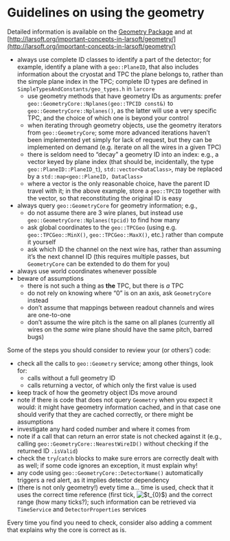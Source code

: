 Guidelines on using the geometry
======================================================================

Detailed information is available on the [Geometry Package](Geometry_Package) and at [http://larsoft.org/important-concepts-in-larsoft/geometry/](http://larsoft.org/important-concepts-in-larsoft/geometry/)

-   always use complete ID classes to identify a part of the detector; for example, identify a plane with a `geo::PlaneID`, that also includes information about the cryostat and TPC the plane belongs to, rather than the simple plane index in the TPC; complete ID types are defined in `SimpleTypesAndConstants/geo_types.h` in `larcore`
    -   use geometry methods that have geometry IDs as arguments: prefer `geo::GeometryCore::Nplanes(geo::TPCID const&)` to `geo::GeometryCore::Nplanes()`, as the latter will use a very specific TPC, and the choice of which one is beyond your control
    -   when iterating through geometry objects, use the geometry iterators from `geo::GeometryCore`; some more advanced iterations haven’t been implemented yet simply for lack of request, but they can be implemented on demand (e.g. iterate on all the wires in a given TPC)
    -   there is seldom need to “decay” a geometry ID into an index: e.g., a vector keyed by plane index (that should be, incidentally, the type `geo::PlaneID::PlaneID_t`), `std::vector<DataClass>`, may be replaced by a `std::map<geo::PlaneID, DataClass>`
    -   where a vector is the only reasonable choice, have the parent ID travel with it; in the above example, store a `geo::TPCID` together with the vector, so that reconstituting the original ID is easy
-   always query `geo::GeometryCore` for geometry information; e.g.,
    -   do not assume there are 3 wire planes, but instead use `geo::GeometryCore::Nplanes(tpcid)` to find how many
    -   ask global coordinates to the `geo::TPCGeo` (using e.g. `geo::TPCGeo::MinX()`, `geo::TPCGeo::MaxX()`, etc.) rather than compute it yourself
    -   ask which ID the channel on the next wire has, rather than assuming it’s the next channel ID (this requires multiple passes, but `GeometryCore` can be extended to do them for you)
-   always use world coordinates whenever possible
-   beware of assumptions
    -   there is not such a thing as **the** TPC, but there is *a* TPC
    -   do not rely on knowing where “0” is on an axis, ask `GeometryCore` instead
    -   don’t assume that mappings between readout channels and wires are one-to-one
    -   don’t assume the wire pitch is the same on all planes (currently all wires on the *same* wire plane should have the same pitch, barred bugs)

Some of the steps you should consider to review your (or others’) code:

-   check all the calls to `geo::Geometry` service; among other things, look for:
    -   calls without a full geometry ID
    -   calls returning a vector, of which only the first value is used
-   keep track of how the geometry object IDs move around
-   note if there is code that does not query `Geometry` when you expect it would: it might have geometry information cached, and in that case one should verify that they are cached correctly, or there might be assumptions
-   investigate any hard coded number and where it comes from
-   note if a call that can return an error state is not checked against it (e.g., calling `geo::GeometryCore::NearestWireID()` without checking if the returned ID `.isValid`)
-   check the `try`/`catch` blocks to make sure errors are correctly dealt with as well; if some code ignores an exception, it must explain why!
-   any code using `geo::GeometryCore::DetectorName()` automatically triggers a red alert, as it implies detector dependency
-   (there is not only geometry!) evety time a… time is used, check that it uses the correct time reference (first tick, ![\$t\_{0}\$](/redmine/wiki_external_filter?index=0&macro=latex&name=b49f5a94294d2ae60de455ef8f1c2b1b08a60feb61339f5e6d6feb681c210360)) and the correct range (how many ticks?); such information can be retrieved via `TimeService` and `DetectorProperties` services

Every time you find you need to check, consider also adding a comment that explains why the core is correct as is.
